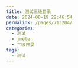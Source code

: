 ```yaml
---
title: 测试三级目录
date: 2024-08-19 22:46:54
permalink: /pages/713204/
categories:
  - 测试
  - jmeter
  - 二级目录
tags:
  - 测试
---
```

